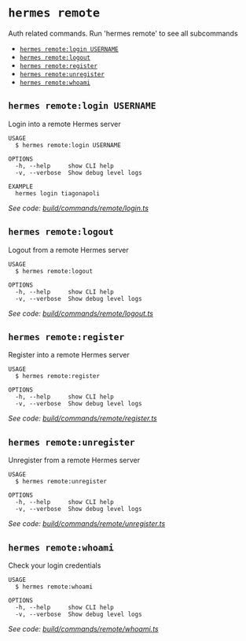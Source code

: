 `hermes remote`
===============

Auth related commands. Run 'hermes remote' to see all subcommands

* [`hermes remote:login USERNAME`](#hermes-remotelogin-username)
* [`hermes remote:logout`](#hermes-remotelogout)
* [`hermes remote:register`](#hermes-remoteregister)
* [`hermes remote:unregister`](#hermes-remoteunregister)
* [`hermes remote:whoami`](#hermes-remotewhoami)

## `hermes remote:login USERNAME`

Login into a remote Hermes server

```
USAGE
  $ hermes remote:login USERNAME

OPTIONS
  -h, --help     show CLI help
  -v, --verbose  Show debug level logs

EXAMPLE
  hermes login tiagonapoli
```

_See code: [build/commands/remote/login.ts](https://github.com/hermes-serverless/hermes/blob/v0.2.0/build/commands/remote/login.ts)_

## `hermes remote:logout`

Logout from a remote Hermes server

```
USAGE
  $ hermes remote:logout

OPTIONS
  -h, --help     show CLI help
  -v, --verbose  Show debug level logs
```

_See code: [build/commands/remote/logout.ts](https://github.com/hermes-serverless/hermes/blob/v0.2.0/build/commands/remote/logout.ts)_

## `hermes remote:register`

Register into a remote Hermes server

```
USAGE
  $ hermes remote:register

OPTIONS
  -h, --help     show CLI help
  -v, --verbose  Show debug level logs
```

_See code: [build/commands/remote/register.ts](https://github.com/hermes-serverless/hermes/blob/v0.2.0/build/commands/remote/register.ts)_

## `hermes remote:unregister`

Unregister from a remote Hermes server

```
USAGE
  $ hermes remote:unregister

OPTIONS
  -h, --help     show CLI help
  -v, --verbose  Show debug level logs
```

_See code: [build/commands/remote/unregister.ts](https://github.com/hermes-serverless/hermes/blob/v0.2.0/build/commands/remote/unregister.ts)_

## `hermes remote:whoami`

Check your login credentials

```
USAGE
  $ hermes remote:whoami

OPTIONS
  -h, --help     show CLI help
  -v, --verbose  Show debug level logs
```

_See code: [build/commands/remote/whoami.ts](https://github.com/hermes-serverless/hermes/blob/v0.2.0/build/commands/remote/whoami.ts)_
